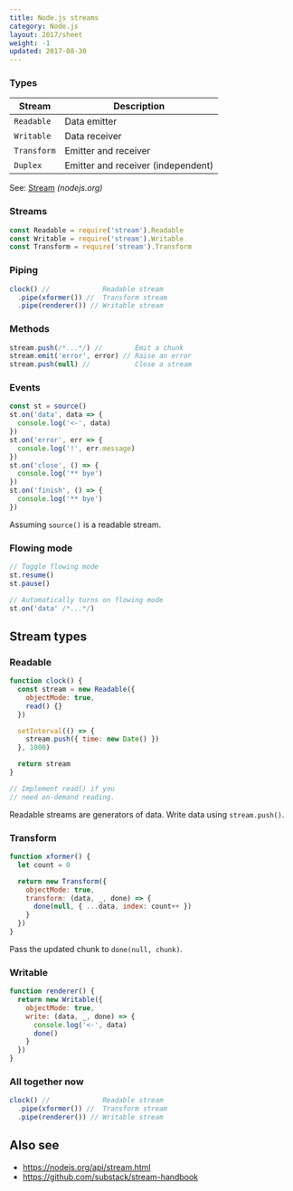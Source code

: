 ```yaml
---
title: Node.js streams
category: Node.js
layout: 2017/sheet
weight: -1
updated: 2017-08-30
---
```


### Types

| Stream      | Description                        |
| ----------- | ---------------------------------- |
| `Readable`  | Data emitter                       |
| `Writable`  | Data receiver                      |
| `Transform` | Emitter and receiver               |
| `Duplex`    | Emitter and receiver (independent) |

See: [Stream](https://nodejs.org/api/stream.html#stream_stream) _(nodejs.org)_

### Streams

```js
const Readable = require('stream').Readable
const Writable = require('stream').Writable
const Transform = require('stream').Transform
```

### Piping

```js
clock() //             Readable stream
  .pipe(xformer()) //  Transform stream
  .pipe(renderer()) // Writable stream
```

### Methods

```js
stream.push(/*...*/) //        Emit a chunk
stream.emit('error', error) // Raise an error
stream.push(null) //           Close a stream
```

### Events

```js
const st = source()
st.on('data', data => {
  console.log('<-', data)
})
st.on('error', err => {
  console.log('!', err.message)
})
st.on('close', () => {
  console.log('** bye')
})
st.on('finish', () => {
  console.log('** bye')
})
```

Assuming `source()` is a readable stream.

### Flowing mode

```js
// Toggle flowing mode
st.resume()
st.pause()
```

```js
// Automatically turns on flowing mode
st.on('data' /*...*/)
```

## Stream types

<!-- {.-three-column} -->

### Readable

```js
function clock() {
  const stream = new Readable({
    objectMode: true,
    read() {}
  })

  setInterval(() => {
    stream.push({ time: new Date() })
  }, 1000)

  return stream
}

// Implement read() if you
// need on-demand reading.
```

Readable streams are generators of data. Write data using `stream.push()`.

### Transform

```js
function xformer() {
  let count = 0

  return new Transform({
    objectMode: true,
    transform: (data, _, done) => {
      done(null, { ...data, index: count++ })
    }
  })
}
```

Pass the updated chunk to `done(null, chunk)`.

### Writable

```js
function renderer() {
  return new Writable({
    objectMode: true,
    write: (data, _, done) => {
      console.log('<-', data)
      done()
    }
  })
}
```

### All together now

```js
clock() //             Readable stream
  .pipe(xformer()) //  Transform stream
  .pipe(renderer()) // Writable stream
```

## Also see

<!-- {.-one-column} -->

* <https://nodejs.org/api/stream.html>
* <https://github.com/substack/stream-handbook>

